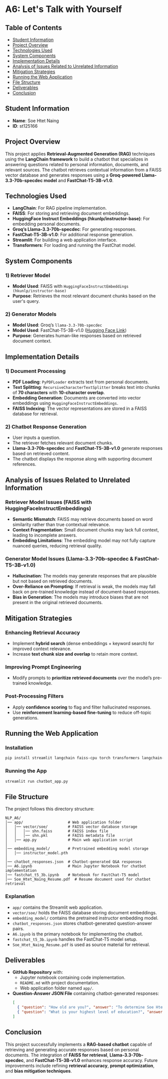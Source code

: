 # A6: Let's Talk with Yourself

## Table of Contents
- [Student Information](#student-information)
- [Project Overview](#project-overview)
- [Technologies Used](#technologies-used)
- [System Components](#system-components)
- [Implementation Details](#implementation-details)
- [Analysis of Issues Related to Unrelated Information](#analysis-of-issues-related-to-unrelated-information)
- [Mitigation Strategies](#mitigation-strategies)
- [Running the Web Application](#running-the-web-application)
- [File Structure](#file-structure)
- [Deliverables](#deliverables)
- [Conclusion](#conclusion)

## Student Information
- **Name**: Soe Htet Naing  
- **ID**: st125166  

## Project Overview
This project applies **Retrieval-Augmented Generation (RAG)** techniques using the **LangChain framework** to build a chatbot that specializes in answering questions related to personal information, documents, and relevant sources. The chatbot retrieves contextual information from a FAISS vector database and generates responses using a **Groq-powered Llama-3.3-70b-specdec model** and **FastChat-T5-3B-v1.0**.

## Technologies Used
- **LangChain**: For RAG pipeline implementation.
- **FAISS**: For storing and retrieving document embeddings.
- **HuggingFace Instruct Embeddings (hkunlp/instructor-base)**: For embedding personal documents.
- **Groq’s Llama-3.3-70b-specdec**: For generating responses.
- **FastChat-T5-3B-v1.0**: For additional response generation.
- **Streamlit**: For building a web application interface.
- **Transformers**: For loading and running the FastChat model.

## System Components
### 1) Retriever Model
- **Model Used**: FAISS with `HuggingFaceInstructEmbeddings (hkunlp/instructor-base)`
- **Purpose**: Retrieves the most relevant document chunks based on the user's query.

### 2) Generator Models
- **Model Used**: Groq’s `llama-3.3-70b-specdec`
- **Model Used**: FastChat-T5-3B-v1.0 ([Hugging Face Link](https://huggingface.co/lmsys/fastchat-t5-3b-v1.0))
- **Purpose**: Generates human-like responses based on retrieved document context.

## Implementation Details
### 1) Document Processing
- **PDF Loading**: `PyPDFLoader` extracts text from personal documents.
- **Text Splitting**: `RecursiveCharacterTextSplitter` breaks text into chunks of **70 characters** with **10-character overlap**.
- **Embedding Generation**: Documents are converted into vector embeddings using `HuggingFaceInstructEmbeddings`.
- **FAISS Indexing**: The vector representations are stored in a FAISS database for retrieval.

### 2) Chatbot Response Generation
- User inputs a question.
- The retriever fetches relevant document chunks.
- **Llama-3.3-70b-specdec** and **FastChat-T5-3B-v1.0** generate responses based on retrieved content.
- The chatbot displays the response along with supporting document references.

## Analysis of Issues Related to Unrelated Information
### **Retriever Model Issues (FAISS with HuggingFaceInstructEmbeddings)**
- **Semantic Mismatch**: FAISS may retrieve documents based on word similarity rather than true contextual relevance.
- **Context Fragmentation**: Small document chunks may lack full context, leading to incomplete answers.
- **Embedding Limitations**: The embedding model may not fully capture nuanced queries, reducing retrieval quality.

### **Generator Model Issues (Llama-3.3-70b-specdec & FastChat-T5-3B-v1.0)**
- **Hallucination**: The models may generate responses that are plausible but not based on retrieved documents.
- **Over-Reliance on Prompting**: If retrieval is weak, the models may fall back on pre-trained knowledge instead of document-based responses.
- **Bias in Generation**: The models may introduce biases that are not present in the original retrieved documents.

## Mitigation Strategies
### **Enhancing Retrieval Accuracy**
- Implement **hybrid search** (dense embeddings + keyword search) for improved context relevance.
- Increase **text chunk size and overlap** to retain more context.

### **Improving Prompt Engineering**
- Modify prompts to **prioritize retrieved documents** over the model’s pre-trained knowledge.

### **Post-Processing Filters**
- Apply **confidence scoring** to flag and filter hallucinated responses.
- Use **reinforcement learning-based fine-tuning** to reduce off-topic generations.

## Running the Web Application
### Installation
```bash
pip install streamlit langchain faiss-cpu torch transformers langchain-groq
```
### Running the App
```bash
streamlit run chatbot_app.py
```

## File Structure
The project follows this directory structure:
```
NLP_A6/
│── app/                    # Web application folder
│   │── vector/soe/         # FAISS vector database storage
│   │   │── shn.faiss       # FAISS index file
│   │   │── shn.pkl         # FAISS metadata file
│   │── app.py              # Main web application script
│
│── embedding_model/        # Pretrained embedding model storage
│   │── instructor_model.pth
│
│── chatbot_responses.json  # Chatbot-generated Q&A responses
│── A6.ipynb                # Main Jupyter Notebook for chatbot implementation
│── fastchat_t5_3b.ipynb    # Notebook for FastChat-T5 model
│── Soe_Htet_Naing_Resume.pdf  # Resume document used for chatbot retrieval
```
### **Explanation**
- `app/` contains the Streamlit web application.
- `vector/soe/` holds the FAISS database storing document embeddings.
- `embedding_model/` contains the pretrained instructor embedding model.
- `chatbot_responses.json` stores chatbot-generated question-answer pairs.
- `A6.ipynb` is the primary notebook for implementing the chatbot.
- `fastchat_t5_3b.ipynb` handles the FastChat-T5 model setup.
- `Soe_Htet_Naing_Resume.pdf` is used as source material for retrieval.

## Deliverables
- **GitHub Repository** with:
  - Jupyter notebook containing code implementation.
  - `README.md` with project documentation.
  - Web application folder named `app/`.
- **Question-Answer JSON File** containing chatbot-generated responses:
  ```json
  [
    { "question": "How old are you?", "answer": "To determine Soe Htet Naing's age, we need to consider the current year and their birth year. Since the cutting knowledge date is December 2023, let's use that as a reference point. Soe Htet Naing was born in 1997. If we calculate their age as of 2023: 2023 - 1997 = 26 So, as of 2023, Soe Htet Naing is 26 years old. Please note that this calculation is based on the given knowledge cutoff date and may not reflect their current age if the current year is later than 2023." },
    { "question": "What is your highest level of education?", "answer": "Soe Htet Naing is currently a Master's student. His highest completed degree is a Bachelor's." }
  ]
  ```

## Conclusion
This project successfully implements a **RAG-based chatbot** capable of retrieving and generating accurate responses based on personal documents. The integration of **FAISS for retrieval**, **Llama-3.3-70b-specdec**, and **FastChat-T5-3B-v1.0** enhances response accuracy. Future improvements include refining **retrieval accuracy**, **prompt optimization**, and **bias mitigation techniques**.
